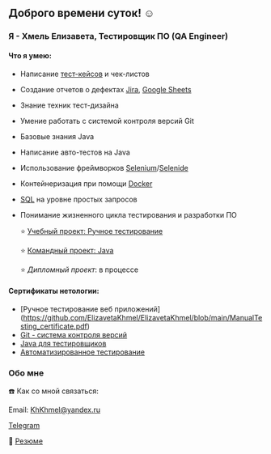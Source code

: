 ## Доброго времени суток! ☺️

### Я - Хмель Елизавета, Тестировщик ПО (QA Engineer)

#### Что я умею:
- Написание [тест-кейсов](https://docs.google.com/spreadsheets/d/1IG1b6z4JuqP5RAuW_yxBxRgmTsP_K4ayUuAz9FS6ln0/edit#gid=145001458) и чек-листов
- Создание отчетов о дефектах [Jira](https://docs.google.com/spreadsheets/d/1t-DmNiU-zt0Qa1J1A0BIBZGoCwiccb4I_11kbjHSIz8/edit#gid=0), [Google Sheets](https://docs.google.com/spreadsheets/d/1pfrnU1quiux80Mtv2gTNH2ZKYBGJhMDGU3PEdDBGCZs/edit#gid=1411288374)
- Знание техник тест-дизайна
- Умение работать с системой контроля версий Git
- Базовые знания Java
- Написание авто-тестов на Java
- Использование фреймворков [Selenium](https://github.com/ElizavetaKhmel/OrderBankCard_Selenium)/[Selenide](https://github.com/ElizavetaKhmel/CardDeliveryOrder)
- Контейнеризация при помощи [Docker](https://github.com/ElizavetaKhmel/Docker_PostgresSQL)
- [SQL](https://docs.google.com/spreadsheets/d/1CtqJQoJ_KlGuAPQG4AhsSRG8tehMC123piqsQvgOwpA/edit#gid=1669323206) на уровне простых запросов
- Понимание жизненного цикла тестирования и разработки ПО

  ⭐️ [Учебный проект: Ручное тестирование](https://docs.google.com/spreadsheets/d/13aMQb0k_HoFO4qUCj4wsTepeU_hP18P00XouAXnirHU/edit#gid=1691012178)
  
  ⭐️ [Командный проект: Java](https://github.com/sharutyunyanqa/Team_project)
  
  ⭐️ _Дипломный проект_: в процессе

 #### Сертификаты нетологии:
 - [Ручное тестирование веб приложений] (https://github.com/ElizavetaKhmel/ElizavetaKhmel/blob/main/ManualTesting_certificate.pdf)
 - [Git - система контроля версий](https://github.com/ElizavetaKhmel/ElizavetaKhmel/blob/main/Git_certificate.pdf)
 - [Java для тестировщиков](https://github.com/ElizavetaKhmel/ElizavetaKhmel/blob/main/Java_certificate.pdf)
 - [Автоматизированное тестирование](https://github.com/ElizavetaKhmel/ElizavetaKhmel/blob/main/AutomatedTesting_certificate.pdf)

### Обо мне
☎️ Как со мной связаться:

Email: KhKhmel@yandex.ru

[Telegram](https://t.me/khkhkhkhmel)

💼 [Резюме](https://docs.google.com/document/d/1og2J_yGmjhMgyFlOzTQZK5d4jLNfU0slr4eumEj4Aog/edit?usp=sharing)


